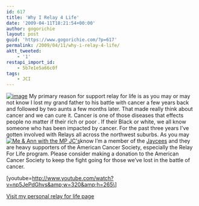 ```yaml
---
id: 617
title: 'Why I Relay 4 Life'
date: '2009-04-11T18:21:54+00:00'
author: gogorichie
layout: post
guid: 'https://www.gogorichie.com/?p=617'
permalink: /2009/04/11/why-i-relay-4-life/
aktt_tweeted:
    - '1'
restapi_import_id:
    - 5b7e1e5a66c0f
tags:
    - JCI
---
```


[![image](https://www.gogorichie.com/wp-content/uploads/2009/04/image-thumb2.png "image")](https://www.gogorichie.com/wp-content/uploads/2009/04/image2.png) My primary reason for support relay for life is as you may or may not know I lost my grand father to his battle with cancer a few years back and followed by two aunts a few months later. That made really think about cancer and we can cure it. Cancer is one of those diseases that effects people no matter if their rich or poor . If their Black or white, we all know someone who has been impacted by cancer. For the past three years I’ve gotten involved with Relays all across the northwest suburbs. As you may [![Me & Ann with the MP JC's](https://www.gogorichie.com/wp-content/uploads/2009/04/s73009281-thumb.jpg "Me & Ann with the MP JC's")](https://www.gogorichie.com/wp-content/uploads/2009/04/s73009281.jpg)know I’m a member of the [Jaycees](http://www.usjaycees.org/index.php?option=com_content&task=view&id=78&Itemid=204) and they are heavy supporters of the American Cancer Society, especially the Relay For Life program. Please consider making a donation to the American Cancer Society to keep the fight going for those we’ve lost in the battle of cancer.

\[youtube=http://www.youtube.com/watch?v=np5JePdGhvs&amp;w=320&amp;h=265\]

[Visit my personal relay for life page](http://main.acsevents.org/site/TRC?pg=settings&fr_id=15280)